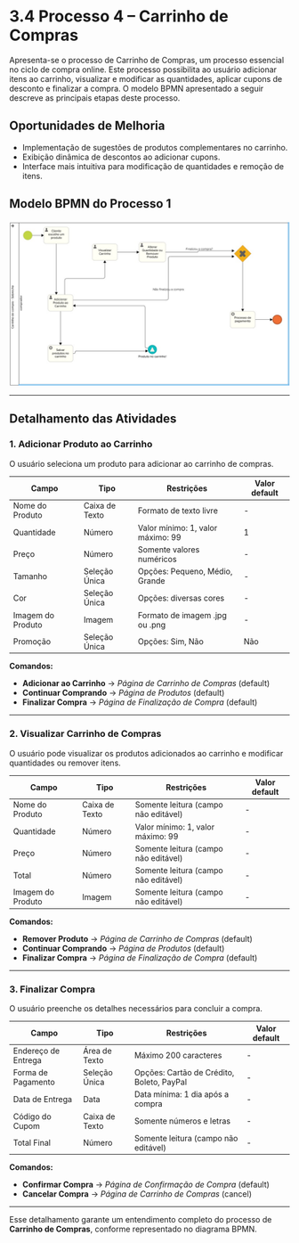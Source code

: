 # 3.4 Processo 4 – Carrinho de Compras

Apresenta-se o processo de Carrinho de Compras, um processo essencial no ciclo de compra online. Este processo possibilita ao usuário adicionar itens ao carrinho, visualizar e modificar as quantidades, aplicar cupons de desconto e finalizar a compra. O modelo BPMN apresentado a seguir descreve as principais etapas deste processo.

## Oportunidades de Melhoria
- Implementação de sugestões de produtos complementares no carrinho.
- Exibição dinâmica de descontos ao adicionar cupons.
- Interface mais intuitiva para modificação de quantidades e remoção de itens.

## Modelo BPMN do Processo 1
![Modelo BPMN do Processo 1](images/carrinho-de-compra.jfif "Modelo BPMN do Processo 4.")

---

## Detalhamento das Atividades

### 1. Adicionar Produto ao Carrinho
O usuário seleciona um produto para adicionar ao carrinho de compras.

| **Campo**          | **Tipo**         | **Restrições**                          | **Valor default** |
|--------------------|-----------------|------------------------------------------|------------------|
| Nome do Produto   | Caixa de Texto   | Formato de texto livre                   | -                |
| Quantidade        | Número           | Valor mínimo: 1, valor máximo: 99       | 1                |
| Preço             | Número           | Somente valores numéricos                | -                |
| Tamanho          | Seleção Única    | Opções: Pequeno, Médio, Grande         | -                |
| Cor              | Seleção Única    | Opções: diversas cores                  | -                |
| Imagem do Produto | Imagem           | Formato de imagem .jpg ou .png          | -                |
| Promoção         | Seleção Única    | Opções: Sim, Não                        | Não              |

**Comandos:**  
- **Adicionar ao Carrinho** → *Página de Carrinho de Compras* (default)  
- **Continuar Comprando** → *Página de Produtos* (default)  
- **Finalizar Compra** → *Página de Finalização de Compra* (default)  

---

### 2. Visualizar Carrinho de Compras
O usuário pode visualizar os produtos adicionados ao carrinho e modificar quantidades ou remover itens.

| **Campo**          | **Tipo**       | **Restrições**                          | **Valor default** |
|--------------------|---------------|------------------------------------------|------------------|
| Nome do Produto   | Caixa de Texto | Somente leitura (campo não editável)    | -                |
| Quantidade        | Número         | Valor mínimo: 1, valor máximo: 99       | -                |
| Preço             | Número         | Somente leitura (campo não editável)    | -                |
| Total            | Número         | Somente leitura (campo não editável)    | -                |
| Imagem do Produto | Imagem         | Somente leitura (campo não editável)    | -                |

**Comandos:**  
- **Remover Produto** → *Página de Carrinho de Compras* (default)  
- **Continuar Comprando** → *Página de Produtos* (default)  
- **Finalizar Compra** → *Página de Finalização de Compra* (default)  

---

### 3. Finalizar Compra
O usuário preenche os detalhes necessários para concluir a compra.

| **Campo**           | **Tipo**        | **Restrições**                          | **Valor default** |
|---------------------|----------------|------------------------------------------|------------------|
| Endereço de Entrega | Área de Texto  | Máximo 200 caracteres                   | -                |
| Forma de Pagamento | Seleção Única  | Opções: Cartão de Crédito, Boleto, PayPal | -                |
| Data de Entrega    | Data           | Data mínima: 1 dia após a compra        | -                |
| Código do Cupom    | Caixa de Texto | Somente números e letras                | -                |
| Total Final       | Número         | Somente leitura (campo não editável)    | -                |

**Comandos:**  
- **Confirmar Compra** → *Página de Confirmação de Compra* (default)  
- **Cancelar Compra** → *Página de Carrinho de Compras* (cancel)  

---

Esse detalhamento garante um entendimento completo do processo de **Carrinho de Compras**, conforme representado no diagrama BPMN.
